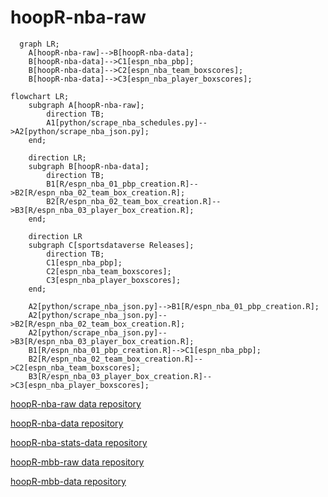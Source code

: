 # hoopR-nba-raw

```mermaid
  graph LR;
    A[hoopR-nba-raw]-->B[hoopR-nba-data];
    B[hoopR-nba-data]-->C1[espn_nba_pbp];
    B[hoopR-nba-data]-->C2[espn_nba_team_boxscores];
    B[hoopR-nba-data]-->C3[espn_nba_player_boxscores];

```

```mermaid
flowchart LR;
    subgraph A[hoopR-nba-raw];
        direction TB;
        A1[python/scrape_nba_schedules.py]-->A2[python/scrape_nba_json.py];
    end;

    direction LR;
    subgraph B[hoopR-nba-data];
        direction TB;
        B1[R/espn_nba_01_pbp_creation.R]-->B2[R/espn_nba_02_team_box_creation.R];
        B2[R/espn_nba_02_team_box_creation.R]-->B3[R/espn_nba_03_player_box_creation.R];
    end;

    direction LR
    subgraph C[sportsdataverse Releases];
        direction TB;
        C1[espn_nba_pbp];
        C2[espn_nba_team_boxscores];
        C3[espn_nba_player_boxscores];
    end;

    A2[python/scrape_nba_json.py]-->B1[R/espn_nba_01_pbp_creation.R];
    A2[python/scrape_nba_json.py]-->B2[R/espn_nba_02_team_box_creation.R];
    A2[python/scrape_nba_json.py]-->B3[R/espn_nba_03_player_box_creation.R];
    B1[R/espn_nba_01_pbp_creation.R]-->C1[espn_nba_pbp];
    B2[R/espn_nba_02_team_box_creation.R]-->C2[espn_nba_team_boxscores];
    B3[R/espn_nba_03_player_box_creation.R]-->C3[espn_nba_player_boxscores];

```

[hoopR-nba-raw data repository](https://github.com/sportsdataverse/hoopR-nba-raw)

[hoopR-nba-data repository](https://github.com/sportsdataverse/hoopR-nba-data)

[hoopR-nba-stats-data repository](https://github.com/sportsdataverse/hoopR-nba-stats-data)

[hoopR-mbb-raw data repository](https://github.com/sportsdataverse/hoopR-mbb-raw)

[hoopR-mbb-data repository](https://github.com/sportsdataverse/hoopR-mbb-data)
